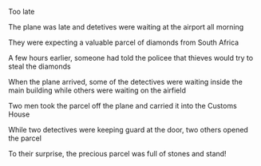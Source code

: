 Too late

The plane was late and detetives were waiting at the airport all morning

They were expecting a valuable parcel of diamonds from South Africa

A few hours earlier, someone had told the policee that thieves would try to steal the diamonds

When the plane arrived, some of the detectives were waiting inside the main building while others were waiting on the airfield

Two men took the parcel off the plane and carried it into the Customs House

While two detectives were keeping guard at the door, two others opened the parcel

To their surprise, the precious parcel was full of stones and stand!

